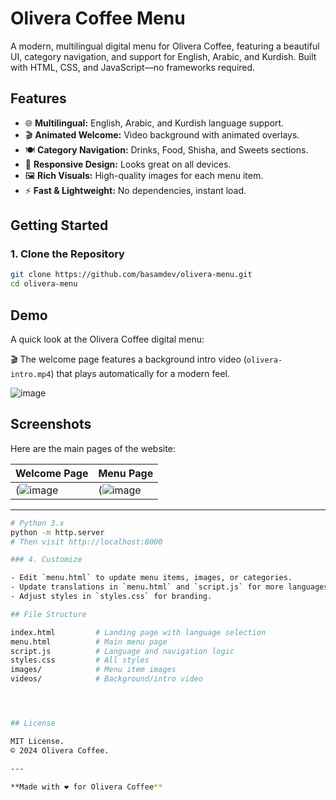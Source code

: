 # Olivera Coffee Menu

A modern, multilingual digital menu for Olivera Coffee, featuring a beautiful UI, category navigation, and support for English, Arabic, and Kurdish. Built with HTML, CSS, and JavaScript—no frameworks required.

## Features

- 🌐 **Multilingual:** English, Arabic, and Kurdish language support.
- 🎬 **Animated Welcome:** Video background with animated overlays.
- 🍽️ **Category Navigation:** Drinks, Food, Shisha, and Sweets sections.
- 📱 **Responsive Design:** Looks great on all devices.
- 🖼️ **Rich Visuals:** High-quality images for each menu item.
- ⚡ **Fast & Lightweight:** No dependencies, instant load.


## Getting Started

### 1. Clone the Repository

```sh
git clone https://github.com/basamdev/olivera-menu.git
cd olivera-menu
```

## Demo

A quick look at the Olivera Coffee digital menu:

🎬 The welcome page features a background intro video (`olivera-intro.mp4`) that plays automatically for a modern feel.

![image](https://github.com/user-attachments/assets/05905e8e-921b-4663-8525-ef3bf7c0920f)

## Screenshots

Here are the main pages of the website:

| Welcome Page                                           | Menu Page                                          |
| ----------------------------------------------------- | ------------------------------------------------- |
| (![image](https://github.com/user-attachments/assets/d846da06-d26f-40ad-951f-b01932784a85) | (![image](https://github.com/user-attachments/assets/f861a012-741b-4f1d-a386-ca2e74d4ae36) |

---





```sh
# Python 3.x
python -m http.server
# Then visit http://localhost:8000

### 4. Customize

- Edit `menu.html` to update menu items, images, or categories.
- Update translations in `menu.html` and `script.js` for more languages.
- Adjust styles in `styles.css` for branding.

## File Structure

index.html         # Landing page with language selection
menu.html          # Main menu page
script.js          # Language and navigation logic
styles.css         # All styles
images/            # Menu item images
videos/            # Background/intro video




## License

MIT License.  
© 2024 Olivera Coffee.

---

**Made with ❤️ for Olivera Coffee**
